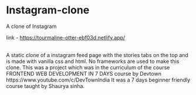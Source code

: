 # Instagram-clone
A clone of Instagram 

link - https://tourmaline-otter-ebf03d.netlify.app/

<br>
A static clone of a instagram feed page with the stories tabs on the top and is made with vanilla css and html. No frameworks are used to make this clone. This was a project which was in the curriculum of the course FRONTEND WEB DEVELOPMENT IN 7 DAYS course by Devtown https://www.youtube.com/c/DevTownIndia It was a 7 days beginner friendly course taught by Shaurya sinha. 
